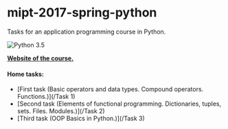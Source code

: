 # mipt-2017-spring-python
Tasks for an application programming course in Python.

![Python 3.5](https://img.shields.io/badge/Python-3.5-orange.svg)

**[Website of the course.](http://atp-fivt.org/programmirovanie-na-yazyke-python/)**

#### Home tasks:
* [First task (Basic operators and data types. Compound operators. Functions.)](/Task 1)
* [Second task (Elements of functional programming. Dictionaries, tuples, sets. Files. Modules.)](/Task 2)
* [Third task (OOP Basics in Python.)](/Task 3)
